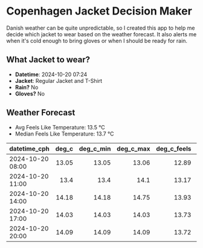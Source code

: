 
# Copenhagen Jacket Decision Maker

Danish weather can be quite unpredictable, so I created this app to help me decide which jacket to wear based on the weather forecast. 
It also alerts me when it's cold enough to bring gloves or when I should be ready for rain.

## What Jacket to wear?

- **Datetime**: 2024-10-20 07:24
- **Jacket**: Regular Jacket and T-Shirt
- **Rain?** No
- **Gloves?** No

## Weather Forecast
- Avg Feels Like Temperature: 13.5 °C
- Median Feels Like Temperature: 13.7 °C

| datetime_cph     |   deg_c |   deg_c_min |   deg_c_max |   deg_c_feels | weather   | wind   | rain   |
|:-----------------|--------:|------------:|------------:|--------------:|:----------|:-------|:-------|
| 2024-10-20 08:00 |   13.05 |       13.05 |       13.06 |         12.89 | Clouds    | Low    | None   |
| 2024-10-20 11:00 |   13.4  |       13.4  |       14.1  |         13.17 | Clouds    | Low    | None   |
| 2024-10-20 14:00 |   14.18 |       14.18 |       14.75 |         13.93 | Clouds    | Medium | None   |
| 2024-10-20 17:00 |   14.03 |       14.03 |       14.03 |         13.73 | Clouds    | Low    | None   |
| 2024-10-20 20:00 |   14.09 |       14.09 |       14.09 |         13.72 | Clouds    | High   | None   |
        